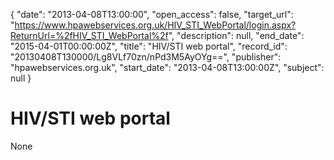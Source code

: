 {
  "date": "2013-04-08T13:00:00", 
  "open_access": false, 
  "target_url": "https://www.hpawebservices.org.uk/HIV_STI_WebPortal/login.aspx?ReturnUrl=%2fHIV_STI_WebPortal%2f", 
  "description": null, 
  "end_date": "2015-04-01T00:00:00Z", 
  "title": "HIV/STI web portal", 
  "record_id": "20130408T130000/Lg8VLf70zn/nPd3M5AyOYg==", 
  "publisher": "hpawebservices.org.uk", 
  "start_date": "2013-04-08T13:00:00Z", 
  "subject": null
}

# HIV/STI web portal

None